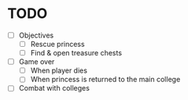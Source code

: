 # TODO

- [ ] Objectives
    - [ ] Rescue princess
    - [ ] Find & open treasure chests
- [ ] Game over
    - [ ] When player dies
    - [ ] When princess is returned to the main college
- [ ] Combat with colleges